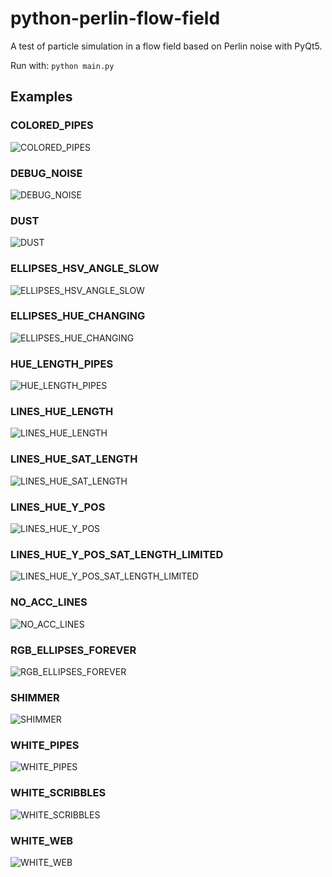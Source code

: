 # python-perlin-flow-field

A test of particle simulation in a flow field based on Perlin noise with PyQt5.

Run with: `python main.py`


## Examples
### COLORED_PIPES
![COLORED_PIPES](examples/COLORED_PIPES.png)
### DEBUG_NOISE
![DEBUG_NOISE](examples/DEBUG_NOISE.png)
### DUST
![DUST](examples/DUST.png)
### ELLIPSES_HSV_ANGLE_SLOW
![ELLIPSES_HSV_ANGLE_SLOW](examples/ELLIPSES_HSV_ANGLE_SLOW.png)
### ELLIPSES_HUE_CHANGING
![ELLIPSES_HUE_CHANGING](examples/ELLIPSES_HUE_CHANGING.png)
### HUE_LENGTH_PIPES
![HUE_LENGTH_PIPES](examples/HUE_LENGTH_PIPES.png)
### LINES_HUE_LENGTH
![LINES_HUE_LENGTH](examples/LINES_HUE_LENGTH.png)
### LINES_HUE_SAT_LENGTH
![LINES_HUE_SAT_LENGTH](examples/LINES_HUE_SAT_LENGTH.png)
### LINES_HUE_Y_POS
![LINES_HUE_Y_POS](examples/LINES_HUE_Y_POS.png)
### LINES_HUE_Y_POS_SAT_LENGTH_LIMITED
![LINES_HUE_Y_POS_SAT_LENGTH_LIMITED](examples/LINES_HUE_Y_POS_SAT_LENGTH_LIMITED.png)
### NO_ACC_LINES
![NO_ACC_LINES](examples/NO_ACC_LINES.png)
### RGB_ELLIPSES_FOREVER
![RGB_ELLIPSES_FOREVER](examples/RGB_ELLIPSES_FOREVER.png)
### SHIMMER
![SHIMMER](examples/SHIMMER.png)
### WHITE_PIPES
![WHITE_PIPES](examples/WHITE_PIPES.png)
### WHITE_SCRIBBLES
![WHITE_SCRIBBLES](examples/WHITE_SCRIBBLES.png)
### WHITE_WEB
![WHITE_WEB](examples/WHITE_WEB.png)
